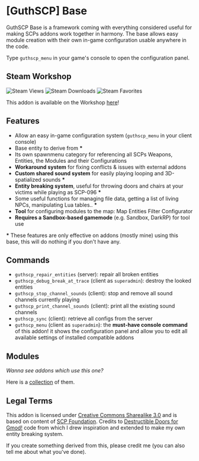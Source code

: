# [GuthSCP] Base

GuthSCP Base is a framework coming with everything considered useful for making SCPs addons work together in harmony.
The base allows easy module creation with their own in-game configuration usable anywhere in the code.

Type `guthscp_menu` in your game's console to open the configuration panel.

## Steam Workshop
![Steam Views](https://img.shields.io/steam/views/3034737316?color=red&style=for-the-badge)
![Steam Downloads](https://img.shields.io/steam/downloads/3034737316?color=red&style=for-the-badge)
![Steam Favorites](https://img.shields.io/steam/favorites/3034737316?color=red&style=for-the-badge)

This addon is available on the Workshop [here](https://steamcommunity.com/sharedfiles/filedetails/?id=3034737316)!

## Features
+ Allow an easy in-game configuration system (`guthscp_menu` in your client console)
+ Base entity to derive from **\***
+ Its own spawnmenu category for referencing all SCPs Weapons, Entities, the Modules and their Configurations
+ **Workaround system** for fixing conflicts & issues with external addons
+ **Custom shared sound system** for easily playing looping and 3D-spatialized sounds **\***
+ **Entity breaking system**, useful for throwing doors and chairs at your victims while playing as SCP-096 **\***
+ Some useful functions for managing file data, getting a list of living NPCs, manipulating Lua tables.. **\***
+ **Tool** for configuring modules to the map: Map Entities Filter Configurator
+ **Requires a Sandbox-based gamemode** (e.g. Sandbox, DarkRP) for tool use 

**\*** These features are only effective on addons (mostly mine) using this base, this will do nothing if you don't have any.

## Commands
+ `guthscp_repair_entities` (server): repair all broken entities
+ `guthscp_debug_break_at_trace` (client as `superadmin`): destroy the looked entities
+ `guthscp_stop_channel_sounds` (client): stop and remove all sound channels currently playing
+ `guthscp_print_channel_sounds` (client): print all the existing sound channels 
+ `guthscp_sync` (client): retrieve all configs from the server
+ `guthscp_menu` (client as `superadmin`): the **must-have console command** of this addon! it shows the configuration panel and allow you to edit all available settings of installed compatible addons

## Modules
*Wanna see addons which use this one?* 

Here is a [collection](https://steamcommunity.com/workshop/filedetails/?id=3034749707) of them.

## Legal Terms
This addon is licensed under [Creative Commons Sharealike 3.0](https://creativecommons.org/licenses/by-sa/3.0/) and is based on content of [SCP Foundation](http://scp-wiki.wikidot.com/). Credits to [Destructible Doors for Gmod!](https://steamcommunity.com/sharedfiles/filedetails/?id=290961117) code from which I drew inspiration and extended to make my own entity breaking system.

If you create something derived from this, please credit me (you can also tell me about what you've done).